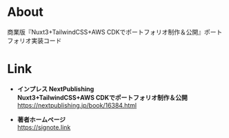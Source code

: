 # About

商業版『Nuxt3+TailwindCSS+AWS CDKでポートフォリオ制作＆公開』ポートフォリオ実装コード

# Link

- **インプレス NextPublishing  
Nuxt3+TailwindCSS+AWS CDKでポートフォリオ制作＆公開**  
https://nextpublishing.jp/book/16384.html

- **著者ホームページ**  
https://signote.link
